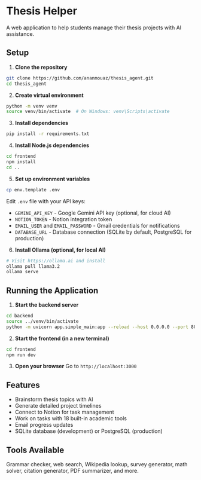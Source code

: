 # Thesis Helper

A web application to help students manage their thesis projects with AI assistance.

## Setup

1. **Clone the repository**
```bash
git clone https://github.com/ananmouaz/thesis_agent.git
cd thesis_agent
```

2. **Create virtual environment**
```bash
python -m venv venv
source venv/bin/activate  # On Windows: venv\Scripts\activate
```

3. **Install dependencies**
```bash
pip install -r requirements.txt
```

4. **Install Node.js dependencies**
```bash
cd frontend
npm install
cd ..
```

5. **Set up environment variables**
```bash
cp env.template .env
```
Edit `.env` file with your API keys:
- `GEMINI_API_KEY` - Google Gemini API key (optional, for cloud AI)
- `NOTION_TOKEN` - Notion integration token
- `EMAIL_USER` and `EMAIL_PASSWORD` - Gmail credentials for notifications
- `DATABASE_URL` - Database connection (SQLite by default, PostgreSQL for production)

6. **Install Ollama (optional, for local AI)**
```bash
# Visit https://ollama.ai and install
ollama pull llama3.2
ollama serve
```

## Running the Application

1. **Start the backend server**
```bash
cd backend
source ../venv/bin/activate
python -m uvicorn app.simple_main:app --reload --host 0.0.0.0 --port 8000
```

2. **Start the frontend (in a new terminal)**
```bash
cd frontend
npm run dev
```

3. **Open your browser**
Go to `http://localhost:3000`

## Features

- Brainstorm thesis topics with AI
- Generate detailed project timelines
- Connect to Notion for task management
- Work on tasks with 18 built-in academic tools
- Email progress updates
- SQLite database (development) or PostgreSQL (production)

## Tools Available

Grammar checker, web search, Wikipedia lookup, survey generator, math solver, citation generator, PDF summarizer, and more.